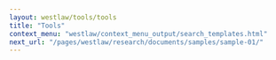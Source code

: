 ```yaml
---
layout: westlaw/tools/tools
title: "Tools"
context_menu: "westlaw/context_menu_output/search_templates.html"
next_url: "/pages/westlaw/research/documents/samples/sample-01/"
---
```


<!--- This child document initializes the page in Jekyll. -->